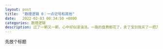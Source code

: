 ```yaml
---
layout: post
title:  "数理逻辑 0：一点记号和其他"
date:   2022-02-03 00:34:50 +0800
categories: 数理逻辑
description: 过了一朝又一朝，心中好似滚油浇。一路的盘费都花了，卖了宝剑我买了一把刀。
---
```

先放个标题
